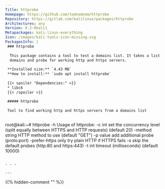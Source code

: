 ```yaml
---
Title: httprobe
Homepage: https://github.com/tomnomnom/httprobe
Repository: https://gitlab.com/kalilinux/packages/httprobe
Architectures: any
Version: 0.2-0kali1
Metapackages: kali-linux-everything 
Icon: /images/kali-tools-icon-missing.svg
PackagesInfo: |
 ### httprobe
 
  This package contains a tool to test a domains list. It takes a list of
  domains and probe for working http and https servers.
 
 **Installed size:** `4.43 MB`  
 **How to install:** `sudo apt install httprobe`  
 
 {{< spoiler "Dependencies:" >}}
 * libc6 
 {{< /spoiler >}}
 
 ##### httprobe
 
 Tool to find working http and https servers from a domains list
 
 ```
 root@kali:~# httprobe -h
 Usage of httprobe:
   -c int
     	set the concurrency level (split equally between HTTPS and HTTP requests) (default 20)
   -method string
     	HTTP method to use (default "GET")
   -p value
     	add additional probe (proto:port)
   -prefer-https
     	only try plain HTTP if HTTPS fails
   -s	skip the default probes (http:80 and https:443)
   -t int
     	timeout (milliseconds) (default 10000)
 ```
 
 - - -
 
---
```

{{% hidden-comment "<!--Do not edit anything above this line-->" %}}
